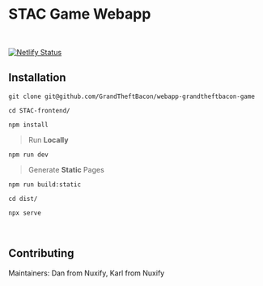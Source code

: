 # STAC Game Webapp

&nbsp;

[![Netlify Status](https://api.netlify.com/api/v1/badges/70812442-bc38-4078-8a3b-aaa2ff021ab2/deploy-status)](https://app.netlify.com/sites/staging-game-grandtheftbacon/deploys)

## Installation

```
git clone git@github.com/GrandTheftBacon/webapp-grandtheftbacon-game
```

```
cd STAC-frontend/
```

```
npm install
```

> Run **Locally**

```
npm run dev
```

> Generate **Static** Pages

```
npm run build:static
```

```
cd dist/
```

```
npx serve
```

&nbsp;

## Contributing

Maintainers: Dan from Nuxify, Karl from Nuxify
